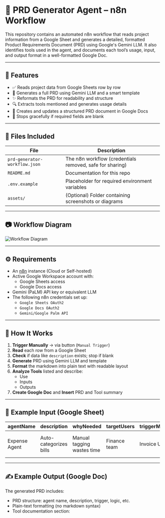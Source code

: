 # 🤖 PRD Generator Agent – n8n Workflow

This repository contains an automated n8n workflow that reads project information from a Google Sheet and generates a detailed, formatted Product Requirements Document (PRD) using Google's Gemini LLM. It also identifies tools used in the agent, and documents each tool’s usage, input, and output format in a well-formatted Google Doc.

---

## 🚀 Features

- ✅ Reads project data from Google Sheets row by row
- 🧠 Generates a full PRD using Gemini LLM and a smart template
- ✨ Reformats the PRD for readability and structure
- 🔍 Extracts tools mentioned and generates usage details
- 📄 Creates and updates a structured PRD document in Google Docs
- 🛑 Stops gracefully if required fields are blank

---

## 📁 Files Included

| File | Description |
|------|-------------|
| `prd-generator-workflow.json` | The n8n workflow (credentials removed, safe for sharing) |
| `README.md` | Documentation for this repo |
| `.env.example` | Placeholder for required environment variables |
| `assets/` | (Optional) Folder containing screenshots or diagrams |

---

## 📷 Workflow Diagram

![Workflow Diagram](assets/prd_generator_workflow.png)

---

## ⚙️ Requirements

- An [n8n](https://n8n.io) instance (Cloud or Self-hosted)
- Active Google Workspace account with:
  - Google Sheets access
  - Google Docs access
- Gemini (PaLM) API key or equivalent LLM
- The following n8n credentials set up:
  - `Google Sheets OAuth2`
  - `Google Docs OAuth2`
  - `Gemini/Google Palm API`

---

## 🧠 How It Works

1. **Trigger Manually** → via button (`Manual Trigger`)
2. **Read** each row from a Google Sheet
3. **Check** if data like `description` exists; stop if blank
4. **Generate** PRD using Gemini LLM and template
5. **Format** the markdown into plain text with readable layout
6. **Analyze Tools** listed and describe:
   - Use
   - Inputs
   - Outputs
7. **Create Google Doc** and **Insert** PRD and Tool summary

---

## 📄 Example Input (Google Sheet)

| agentName      | description           | whyNeeded           | targetUsers | triggerMechanism | toolsInUse         |
|----------------|-----------------------|----------------------|-------------|------------------|---------------------|
| Expense Agent  | Auto-categorizes bills | Manual tagging wastes time | Finance team | Invoice Upload | OCR, Expense DB, Policy Engine |

---

## ✍️ Example Output (Google Doc)

The generated PRD includes:

- PRD structure: agent name, description, trigger, logic, etc.
- Plain-text formatting (no markdown syntax)
- Tool documentation section:

